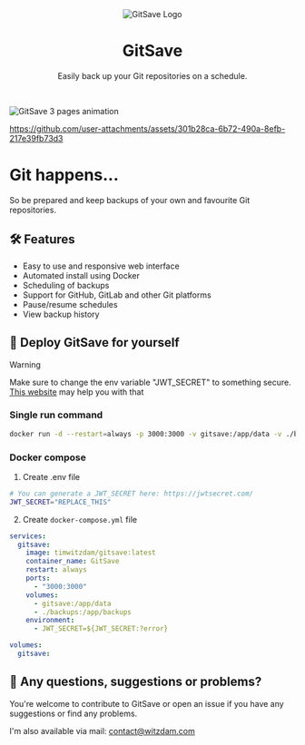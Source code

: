 <div align="center">
    <img src="https://i.imgur.com/LIcWf9r.png" alt="GitSave Logo" />
    <h1 align="center">GitSave</a></h1>
    <p align="center">Easily back up your Git repositories on a schedule.</p>
    <br />
</div>

![GitSave 3 pages animation](https://i.imgur.com/i0SNNiL.gif)

https://github.com/user-attachments/assets/301b28ca-6b72-490a-8efb-217e39fb73d3



# Git happens...
So be prepared and keep backups of your own and favourite Git repositories.

## 🛠️ Features
- Easy to use and responsive web interface
- Automated install using Docker
- Scheduling of backups
- Support for GitHub, GitLab and other Git platforms
- Pause/resume schedules
- View backup history

## 🚀 Deploy GitSave for yourself
> [!WARNING]
> Make sure to change the env variable "JWT_SECRET" to something secure. [This website](https://jwtsecret.com/) may help you with that

### Single run command
```bash
docker run -d --restart=always -p 3000:3000 -v gitsave:/app/data -v ./backups:/app/backups -e JWT_SECRET={YOUR_SECRET_HERE} --name GitSave timwitzdam/gitsave:latest
```
### Docker compose
1. Create .env file
```bash
# You can generate a JWT_SECRET here: https://jwtsecret.com/
JWT_SECRET="REPLACE_THIS"
```
2. Create `docker-compose.yml` file
```yaml
services:
  gitsave:
    image: timwitzdam/gitsave:latest
    container_name: GitSave
    restart: always
    ports:
      - "3000:3000"
    volumes:
      - gitsave:/app/data
      - ./backups:/app/backups
    environment:
      - JWT_SECRET=${JWT_SECRET:?error}

volumes:
  gitsave:
```

## 👀 Any questions, suggestions or problems?
You're welcome to contribute to GitSave or open an issue if you have any suggestions or find any problems.

I'm also available via mail: [contact@witzdam.com](mailto:contact@witzdam.com)
